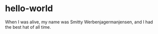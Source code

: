 # hello-world

When I was alive, my name was Smitty Werbenjagermanjensen, and I had the best hat of all time.

